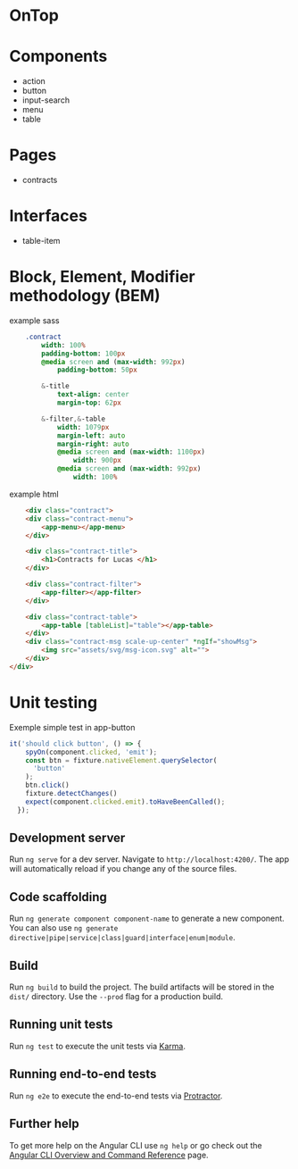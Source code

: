 
# OnTop

# Components

* action
* button
* input-search
* menu
* table

# Pages

* contracts

# Interfaces

* table-item
  
# Block, Element, Modifier methodology (BEM) 


example sass
```sass
    .contract
        width: 100%
        padding-bottom: 100px
        @media screen and (max-width: 992px)
            padding-bottom: 50px

        &-title
            text-align: center
            margin-top: 62px

        &-filter,&-table
            width: 1079px
            margin-left: auto
            margin-right: auto
            @media screen and (max-width: 1100px)
                width: 900px
            @media screen and (max-width: 992px)
                width: 100%
```
example html
```html
    <div class="contract">
    <div class="contract-menu">
        <app-menu></app-menu>
    </div>

    <div class="contract-title">
        <h1>Contracts for Lucas </h1>
    </div>

    <div class="contract-filter">
        <app-filter></app-filter>
    </div>

    <div class="contract-table">
        <app-table [tableList]="table"></app-table>
    </div>
    <div class="contract-msg scale-up-center" *ngIf="showMsg">
        <img src="assets/svg/msg-icon.svg" alt="">
    </div>
</div>
```
# Unit testing 

 Exemple simple test in app-button
```ts
it('should click button', () => {
    spyOn(component.clicked, 'emit');
    const btn = fixture.nativeElement.querySelector(
      'button'
    );
    btn.click()
    fixture.detectChanges()
    expect(component.clicked.emit).toHaveBeenCalled();
  });
```

## Development server

Run `ng serve` for a dev server. Navigate to `http://localhost:4200/`. The app will automatically reload if you change any of the source files.

## Code scaffolding

Run `ng generate component component-name` to generate a new component. You can also use `ng generate directive|pipe|service|class|guard|interface|enum|module`.

## Build

Run `ng build` to build the project. The build artifacts will be stored in the `dist/` directory. Use the `--prod` flag for a production build.

## Running unit tests

Run `ng test` to execute the unit tests via [Karma](https://karma-runner.github.io).

## Running end-to-end tests

Run `ng e2e` to execute the end-to-end tests via [Protractor](http://www.protractortest.org/).

## Further help

To get more help on the Angular CLI use `ng help` or go check out the [Angular CLI Overview and Command Reference](https://angular.io/cli) page.
